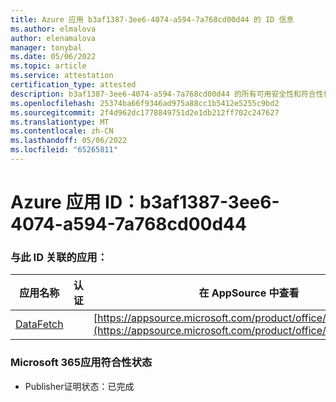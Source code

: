```yaml
---
title: Azure 应用 b3af1387-3ee6-4074-a594-7a768cd00d44 的 ID 信息
ms.author: elmalova
author: elenamalova
manager: tonybal
ms.date: 05/06/2022
ms.topic: article
ms.service: attestation
certification_type: attested
description: b3af1387-3ee6-4074-a594-7a768cd00d44 的所有可用安全性和符合性信息。
ms.openlocfilehash: 25374ba66f9346ad975a88cc1b5412e5255c9bd2
ms.sourcegitcommit: 2f4d962dc1778849751d2e1db212ff702c247627
ms.translationtype: MT
ms.contentlocale: zh-CN
ms.lasthandoff: 05/06/2022
ms.locfileid: "65265811"
---
```

# <a name="azure-app-id-b3af1387-3ee6-4074-a594-7a768cd00d44"></a>Azure 应用 ID：b3af1387-3ee6-4074-a594-7a768cd00d44


### <a name="apps-associated-with-this-id"></a>与此 ID 关联的应用：
| **应用名称** | **认证** | **在 AppSource 中查看** |
|--------------|---------------|-----------------------|
| [DataFetch](../forward/WA200003961.md) |  | [https://appsource.microsoft.com/product/office/WA200003961](https://appsource.microsoft.com/product/office/WA200003961) |

### <a name="microsoft-365-app-compliance-status"></a>Microsoft 365应用符合性状态
- Publisher证明状态：已完成
